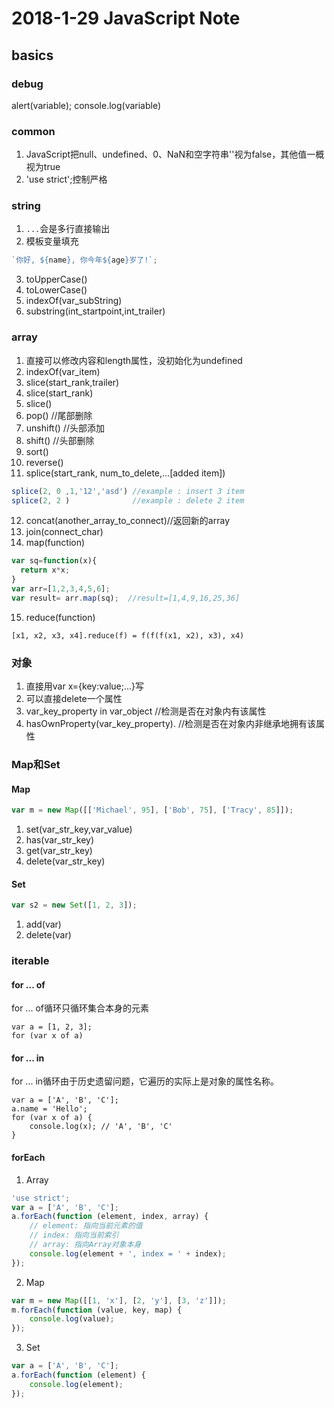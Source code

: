 # 2018-1-29 JavaScript Note

## basics
### debug
alert(variable);
console.log(variable)
### common
1. JavaScript把null、undefined、0、NaN和空字符串''视为false，其他值一概视为true
2. 'use strict';控制严格
### string
1. `...`会是多行直接输出
2. 模板变量填充
```JavaScript
`你好, ${name}, 你今年${age}岁了!`;
```
3. toUpperCase()
4. toLowerCase()
5. indexOf(var_subString)
6. substring(int_startpoint,int_trailer)
### array
1. 直接可以修改内容和length属性，没初始化为undefined
2. indexOf(var_item)
3. slice(start_rank,trailer)
4. slice(start_rank)
5. slice()
6. pop() //尾部删除
7. unshift() //头部添加
8. shift()  //头部删除
9. sort()
10.  reverse()
11. splice(start_rank, num_to_delete,...[added item])
```JavaScript
splice(2, 0 ,1,'12','asd') //example : insert 3 item
splice(2, 2 )              //example : delete 2 item
```
12. concat(another_array_to_connect)//返回新的array
13. join(connect_char)
14. map(function)
```JavaScript
var sq=function(x){
  return x*x;
}
var arr=[1,2,3,4,5,6];
var result= arr.map(sq);  //result=[1,4,9,16,25,36]
```
15. reduce(function)
```
[x1, x2, x3, x4].reduce(f) = f(f(f(x1, x2), x3), x4)
```
### 对象
1. 直接用var x={key:value;...}写
2. 可以直接delete一个属性
3. var_key_property in var_object //检测是否在对象内有该属性
4. hasOwnProperty(var_key_property). //检测是否在对象内非继承地拥有该属性
### Map和Set
#### Map
```JavaScript
var m = new Map([['Michael', 95], ['Bob', 75], ['Tracy', 85]]);
```
1. set(var_str_key,var_value)
2. has(var_str_key)
3. get(var_str_key)
4. delete(var_str_key)
#### Set
```JavaScript
var s2 = new Set([1, 2, 3]);
```
1. add(var)
2. delete(var)
### iterable
#### for ... of
for ... of循环只循环集合本身的元素
```
var a = [1, 2, 3];
for (var x of a)
```
#### for ... in
for ... in循环由于历史遗留问题，它遍历的实际上是对象的属性名称。
```
var a = ['A', 'B', 'C'];
a.name = 'Hello';
for (var x of a) {
    console.log(x); // 'A', 'B', 'C'
}
```
#### forEach
1. Array
```JavaScript
'use strict';
var a = ['A', 'B', 'C'];
a.forEach(function (element, index, array) {
    // element: 指向当前元素的值
    // index: 指向当前索引
    // array: 指向Array对象本身
    console.log(element + ', index = ' + index);
});
```
2. Map
```JavaScript
var m = new Map([[1, 'x'], [2, 'y'], [3, 'z']]);
m.forEach(function (value, key, map) {
    console.log(value);
});
```
3. Set
```JavaScript
var a = ['A', 'B', 'C'];
a.forEach(function (element) {
    console.log(element);
});
```